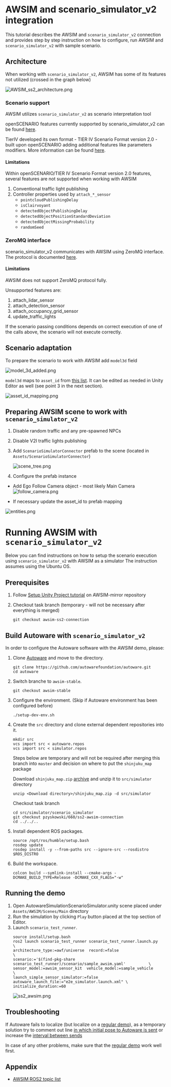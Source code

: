 # AWSIM and scenario_simulator_v2 integration

This tutorial describes the AWSIM and `scenario_simulator_v2` connection and provides step by step instruction
on how to configure, run AWSIM and `scenario_simulator_v2` with sample scenario.

## Architecture

When working with `scenario_simulator_v2`, AWSIM has some of its features not utilized (crossed in the graph below)

![AWSIM_ss2_architecture.png](AWSIM_ss2_architecture.png)

### Scenario support

AWSIM utilizes `scenario_simulator_v2` as scenario interpretation tool

openSCENARIO features currently supported by scenario_simulator_v2 can be found [here](https://tier4.github.io/scenario_simulator_v2-docs/developer_guide/OpenSCENARIOSupport/).

TierIV developed its own format - TIER IV Scenario Format version 2.0 - built upon openSCENARIO adding additional features like parameters modifiers. More information can be found [here](https://tier4.github.io/scenario_simulator_v2-docs/developer_guide/TIERIVScenarioFormatVersion2/).

#### Limitations

Within openSCENARIO/TIER IV Scenario Format version 2.0 features, several features are not supported when working with AWSIM

1. Conventional traffic light publishing
2. Controller properties used by `attach_*_sensor`
   - `pointcloudPublishingDelay`
   - `isClairvoyant`
   - `detectedObjectPublishingDelay`
   - `detectedObjectPositionStandardDeviation`
   - `detectedObjectMissingProbability`
   - `randomSeed`

### ZeroMQ interface

scenario_simulator_v2 communicates with AWSIM using ZeroMQ interface. The protocol is documented [here](https://tier4.github.io/scenario_simulator_v2-docs/developer_guide/ZeroMQ/).

#### Limitations

AWSIM does not support ZeroMQ protocol fully.

Unsupported features are:

1. attach_lidar_sensor
2. attach_detection_sensor
3. attach_occupancy_grid_sensor
4. update_traffic_lights

If the scenario passing conditions depends on correct execution of one of the calls above, the scenario will not execute correctly.

## Scenario adaptation

To prepare the scenario to work with AWSIM add `model3d` field
 
![model_3d_added.png](model_3d_added.png)

`model3d` maps to `asset_id` from [this list](https://github.com/tier4/AWSIM-mirror/blob/pzyskowski/660/awsim-ss2-connection/Assets/ScenarioSimulatorConnector/asset_key_catalog.md). It can be edited as needed in Unity Editor as well (see point 3 in the next section).

![asset_id_mapping.png](asset_id_mapping.png)

## Preparing AWSIM scene to work with `scenario_simulator_v2`

1. Disable random traffic and any pre-spawned NPCs
2. Disable V2I traffic lights publishing
3. Add `ScenarioSimulatorConnector` prefab to the scene (located in `Assets/ScenarioSimulatorConnector`)
 
   ![scene_tree.png](scene_tree.png)
 
4. Configure the prefab instance
  - Add Ego Follow Camera object - most likely Main Camera
![follow_camera.png](follow_camera.png)
 
  - If necessary update the asset_id to prefab mapping
   

![entities.png](entities.png)

# Running AWSIM with `scenario_simulator_v2`

Below you can find instructions on how to setup the scenario execution using `scenario_simulator_v2` with AWSIM as a simulator
The instruction assumes using the Ubuntu OS.

## Prerequisites
1. Follow [Setup Unity Project tutorial](https://tier4.github.io/AWSIM/GettingStarted/SetupUnityProject/) on AWSIM-mirror repository

2. Checkout task branch (temporary - will not be necessary after everything is merged)
   ```
   git checkout awsim-ss2-connection
   ```

## Build Autoware with `scenario_simulator_v2`

In order to configure the Autoware software with the AWSIM demo, please:

1. Clone [Autoware](https://github.com/autowarefoundation/autoware) and move to the directory.
   ```
   git clone https://github.com/autowarefoundation/autoware.git
   cd autoware
   ```
2. Switch branche to `awsim-stable`.
   ```
   git checkout awsim-stable
   ```
3. Configure the environment. (Skip if Autoware environment has been configured before)
   ```
   ./setup-dev-env.sh
   ```
4. Create the `src` directory and clone external dependent repositories into it.
   ```
   mkdir src
   vcs import src < autoware.repos
   vcs import src < simulator.repos
   ```
   Steps below are temporary and will not be required after merging this branch into `master` and decision on where to put the `shinjuku_map` package

   Download `shinjuku_map.zip` [archive](https://drive.google.com/file/d/15aoZDEMnKL3cw8Zt_jh3zyiy_o35W0pr/view?usp=drive_link) and unzip it to `src/simulator` directory
   ```
   unzip <Download directory>/shinjuku_map.zip -d src/simulator
   ```
   Checkout task branch
   ```
   cd src/simulator/scenario_simulator
   git checkout pzyskowski/660/ss2-awsim-connection
   cd ../../..
   ```
5. Install dependent ROS packages.
   ```
   source /opt/ros/humble/setup.bash
   rosdep update
   rosdep install -y --from-paths src --ignore-src --rosdistro $ROS_DISTRO
   ```
6. Build the workspace.
   ```
   colcon build --symlink-install --cmake-args -DCMAKE_BUILD_TYPE=Release -DCMAKE_CXX_FLAGS="-w"
   ```

## Running the demo

1. Open AutowareSimulationScenarioSimulator.unity scene placed under `Assets/AWSIM/Scenes/Main` directory
2. Run the simulation by clicking `Play` button placed at the top section of Editor.
3. Launch `scenario_test_runner`.
   ```
   source install/setup.bash
   ros2 launch scenario_test_runner scenario_test_runner.launch.py                        \
   architecture_type:=awf/universe  record:=false                                         \
   scenario:='$(find-pkg-share scenario_test_runner)/scenario/sample_awsim.yaml'          \
   sensor_model:=awsim_sensor_kit  vehicle_model:=sample_vehicle                          \
   launch_simple_sensor_simulator:=false autoware_launch_file:="e2e_simulator.launch.xml" \
   initialize_duration:=60 
   ```
   ![ss2_awsim.png](ss2_awsim.png)

## Troubleshooting

If Autoware fails to localize (but localize on a [regular demo](https://tier4.github.io/AWSIM/GettingStarted/QuickStartDemo/)), as a temporary solution
try to comment out line [in which initial pose to Autoware is sent](https://github.com/tier4/scenario_simulator_v2/blob/pzyskowski/660/ss2-awsim-connection/external/concealer/src/field_operator_application_for_autoware_universe.cpp#L294) 
or increase the [interval between sends](https://github.com/tier4/scenario_simulator_v2/blob/pzyskowski/660/ss2-awsim-connection/external/concealer/src/field_operator_application_for_autoware_universe.cpp#L295C16-L295C16)

In case of any other problems, make sure that the [regular demo](https://tier4.github.io/AWSIM/GettingStarted/QuickStartDemo/) work well first.

## Appendix
- [AWSIM ROS2 topic list](../../Components/ROS2/ROS2TopicList/index.md)

